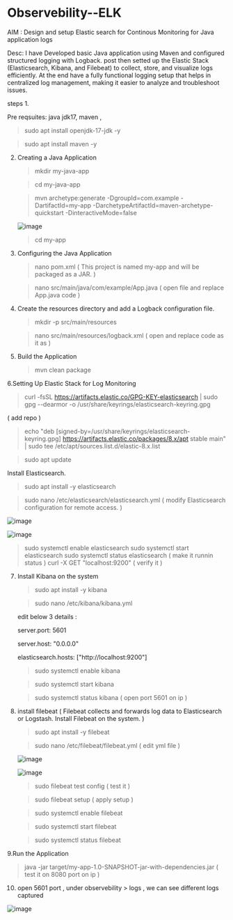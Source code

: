# Observebility--ELK

AIM : Design and setup Elastic search for Continous Monitoring for Java application logs

Desc: I have Developed  basic  Java application using Maven and configured structured logging with Logback. post  then setted up the Elastic Stack (Elasticsearch, Kibana, and Filebeat) to collect, store, and visualize logs efficiently. At the end  have a fully functional logging setup that helps in centralized log management, making it easier to analyze and troubleshoot issues.


steps 
1.

Pre reqsuites: 
java jdk17, maven , 

>sudo apt install openjdk-17-jdk -y

>sudo apt install maven -y


2. Creating a Java Application

   >mkdir my-java-app
   
   >cd my-java-app

   >mvn archetype:generate -DgroupId=com.example -DartifactId=my-app -DarchetypeArtifactId=maven-archetype-quickstart -DinteractiveMode=false


   ![image](https://github.com/user-attachments/assets/096d635d-0d9a-4bbb-b41e-a5409f04fe40)


   >cd my-app


3. Configuring the Java Application


     >nano pom.xml  ( This project is named my-app and will be packaged as a JAR.  )

     >nano src/main/java/com/example/App.java  ( open file and replace App.java code )


4. Create the resources directory and add a Logback configuration file.

     >mkdir -p src/main/resources

     >nano src/main/resources/logback.xml  ( open and replace code as it as )

     

     
5. Build the Application

     >mvn clean package

6.Setting Up Elastic Stack for Log Monitoring

   >curl -fsSL https://artifacts.elastic.co/GPG-KEY-elasticsearch | sudo gpg --dearmor -o /usr/share/keyrings/elasticsearch-keyring.gpg

   ( add repo )

   >echo "deb [signed-by=/usr/share/keyrings/elasticsearch-keyring.gpg] https://artifacts.elastic.co/packages/8.x/apt stable main" | sudo tee /etc/apt/sources.list.d/elastic-8.x.list


   >sudo apt update

  Install Elasticsearch.

 > sudo apt install -y elasticsearch

 > sudo nano /etc/elasticsearch/elasticsearch.yml  ( modify  Elasticsearch configuration for remote access. )

 ![image](https://github.com/user-attachments/assets/cb1a2d03-fc59-41d8-949a-34f4eaa0a4de)

 ![image](https://github.com/user-attachments/assets/bf8206b9-944b-48cf-8856-37a3399d0824)

 > sudo systemctl enable elasticsearch
 > sudo systemctl start elasticsearch
 > sudo systemctl status elasticsearch ( make it runnin status  )
 > curl -X GET "localhost:9200" ( verify it )

7. Install Kibana on the system

    >sudo apt install -y kibana

    >sudo nano /etc/kibana/kibana.yml

    edit below 3  details :

    server.port: 5601
   
    server.host: "0.0.0.0"
   
    elasticsearch.hosts: ["http://localhost:9200"]

    >sudo systemctl enable kibana
    
    >sudo systemctl start kibana
    
    >sudo systemctl status kibana  ( open port 5601 on ip ) 
    


8. install filebeat  ( Filebeat collects and forwards log data to Elasticsearch or Logstash. Install Filebeat on the system. )


    >sudo apt install -y filebeat

    >sudo nano /etc/filebeat/filebeat.yml ( edit yml file )

    ![image](https://github.com/user-attachments/assets/2823c884-e881-41d2-86c5-0a4e62d79f3a)


    ![image](https://github.com/user-attachments/assets/2a4d6742-2411-4c30-aa35-8cec796f62d1)


    >sudo filebeat test config ( test it )

    >sudo filebeat setup ( apply setup )

    >sudo systemctl enable filebeat
    
    >sudo systemctl start filebeat

    >sudo systemctl status filebeat

9.Run the Application

>java -jar target/my-app-1.0-SNAPSHOT-jar-with-dependencies.jar ( test it on 8080 port on ip )
>


10. open 5601 port , under observebility > logs , we can see different logs captured 



   

![image](https://github.com/user-attachments/assets/5f60f065-e6fd-46f6-88f3-87fd01a9e79d)
